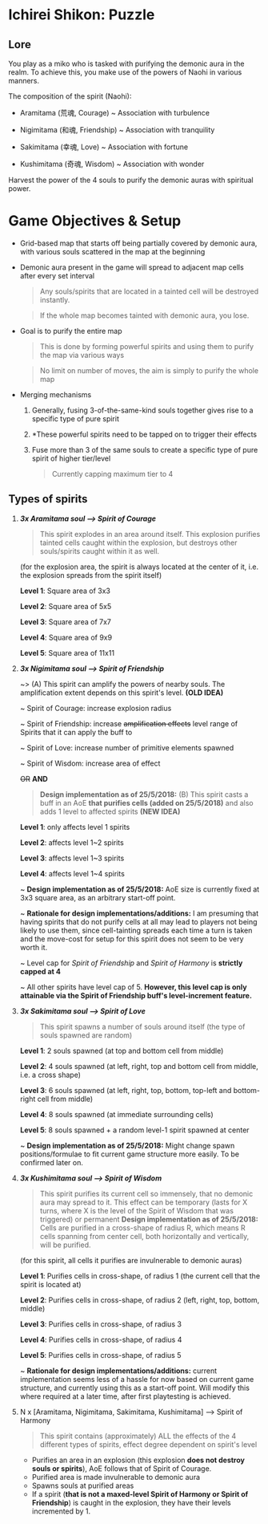 # Ichirei Shikon: Puzzle

## Lore
You play as a miko who is tasked with purifying the demonic aura in the realm.
To achieve this, you make use of the powers of Naohi in various manners.

The composition of the spirit (Naohi):
- Aramitama (荒魂, Courage)
~ Association with turbulence

- Nigimitama (和魂, Friendship)
~ Association with tranquility

- Sakimitama (幸魂, Love)
~ Association with fortune

- Kushimitama (奇魂, Wisdom)
~ Association with wonder

Harvest the power of the 4 souls to purify the demonic auras with spiritual power.

# Game Objectives & Setup
- Grid-based map that starts off being partially covered by demonic aura, with various souls scattered in the map at the beginning

- Demonic aura present in the game will spread to adjacent map cells after every set interval

   > Any souls/spirits that are located in a tainted cell will be destroyed instantly.
   
   > If the whole map becomes tainted with demonic aura, you lose.

- Goal is to purify the entire map

   > This is done by forming powerful spirits and using them to purify the map via various ways
   
   > No limit on number of moves, the aim is simply to purify the whole map

- Merging mechanisms
  1. Generally, fusing 3-of-the-same-kind souls together gives rise to a specific type of pure spirit
  2. *These powerful spirits need to be tapped on to trigger their effects
  3. Fuse more than 3 of the same souls to create a specific type of pure spirit of higher tier/level
  
     > Currently capping maximum tier to 4

## Types of spirits
1. _**3x Aramitama soul --> Spirit of Courage**_

   > This spirit explodes in an area around itself.
   > This explosion purifies tainted cells caught within the explosion, but destroys other souls/spirits caught within it as well.

   (for the explosion area, the spirit is always located at the center of it, i.e. the explosion spreads from the spirit itself)

   **Level 1**: Square area of 3x3

   **Level 2**: Square area of 5x5

   **Level 3**: Square area of 7x7

   **Level 4**: Square area of 9x9
   
   **Level 5**: Square area of 11x11



2. _**3x Nigimitama soul --> Spirit of Friendship**_

   ~> (A) This spirit can amplify the powers of nearby souls. The amplification extent depends on this spirit's level. **(OLD IDEA)**

   ~ Spirit of Courage: increase explosion radius
   
   ~ Spirit of Friendship: increase ~~amplification effects~~ level range of Spirits that it can apply the buff to
   
   ~ Spirit of Love: increase number of primitive elements spawned
   
   ~ Spirit of Wisdom: increase area of effect

   ~~OR~~ **AND**

   > **Design implementation as of 25/5/2018:** (B) This spirit casts a buff in an AoE **that purifies cells (added on 25/5/2018)** and also adds 1 level to affected spirits **(NEW IDEA)**

   **Level 1**: only affects level 1 spirits
   
   **Level 2**: affects level 1~2 spirits
   
   **Level 3**: affects level 1~3 spirits
   
   **Level 4**: affects level 1~4 spirits
   
   ~ **Design implementation as of 25/5/2018:** AoE size is currently fixed at 3x3 square area, as an arbitrary start-off point.
   
   ~ **Rationale for design implementations/additions:** I am presuming that having spirits that do not purify cells at all may lead to players not being likely to use them, since cell-tainting spreads each time a turn is taken and the move-cost for setup for this spirit does not seem to be very worth it.
   
   ~ Level cap for _Spirit of Friendship_ and _Spirit of Harmony_ is **strictly capped at 4**
   
   ~ All other spirits have level cap of 5. **However, this level cap is only attainable via the Spirit of Friendship buff's level-increment feature.**



3. _**3x Sakimitama soul --> Spirit of Love**_

   > This spirit spawns a number of souls around itself (the type of souls spawned are random)
   
   **Level 1**: 2 souls spawned (at top and bottom cell from middle)
   
   **Level 2**: 4 souls spawned (at left, right, top and bottom cell from middle, i.e. a cross shape)
   
   **Level 3**: 6 souls spawned (at left, right, top, bottom, top-left and bottom-right cell from middle)
   
   **Level 4**: 8 souls spawned (at immediate surrounding cells)
   
   **Level 5**: 8 souls spawned + a random level-1 spirit spawned at center
   
   ~ **Design implementation as of 25/5/2018:** Might change spawn positions/formulae to fit current game structure more easily. To be confirmed later on.



4. _**3x Kushimitama soul --> Spirit of Wisdom**_

   > This spirit purifies its current cell so immensely, that no demonic aura may spread to it.
   > This effect can be temporary (lasts for X turns, where X is the level of the Spirit of Wisdom that was triggered) or permanent
   > **Design implementation as of 25/5/2018:** Cells are purified in a cross-shape of radius R, which means R cells spanning from center cell, both horizontally and vertically, will be purified.

   (for this spirit, all cells it purifies are invulnerable to demonic auras)
   
   **Level 1**: Purifies cells in cross-shape, of radius 1 (the current cell that the spirit is located at)
   
   **Level 2**: Purifies cells in cross-shape, of radius 2 (left, right, top, bottom, middle)
   
   **Level 3**: Purifies cells in cross-shape, of radius 3
   
   **Level 4**: Purifies cells in cross-shape, of radius 4
   
   **Level 5**: Purifies cells in cross-shape, of radius 5
   
   ~ **Rationale for design implementations/additions:** current implementation seems less of a hassle for now based on current game structure, and currently using this as a start-off point. Will modify this where required at a later time, after first playtesting is achieved.



5. N x [Aramitama, Nigimitama, Sakimitama, Kushimitama] --> Spirit of Harmony

   > This spirit contains (approximately) ALL the effects of the 4 different types of spirits, effect degree dependent on spirit's level
   
   - Purifies an area in an explosion (this explosion **does not destroy souls or spirits**), AoE follows that of Spirit of Courage.
   - Purified area is made invulnerable to demonic aura
   - Spawns souls at purified areas
   - If a spirit (**that is not a maxed-level Spirit of Harmony or Spirit of Friendship**) is caught in the explosion, they have their levels incremented by 1.
